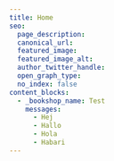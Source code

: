 ```yaml
---
title: Home
seo:
  page_description:
  canonical_url:
  featured_image:
  featured_image_alt:
  author_twitter_handle:
  open_graph_type:
  no_index: false
content_blocks:
  - _bookshop_name: Test
    messages:
      - Hej
      - Hallo
      - Hola
      - Habari
---
```

